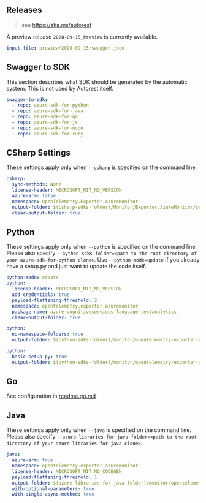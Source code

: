 ## Releases

> see https://aka.ms/autorest

A preview release `2020-09-15_Preview` is currently available.
``` yaml $(tag) == 'release_2_0'
input-file: preview/2020-09-15/swagger.json
```

## Swagger to SDK

This section describes what SDK should be generated by the automatic system.
This is not used by Autorest itself.

``` yaml $(swagger-to-sdk)
swagger-to-sdk:
  - repo: azure-sdk-for-python
  - repo: azure-sdk-for-java
  - repo: azure-sdk-for-go
  - repo: azure-sdk-for-js
  - repo: azure-sdk-for-node
  - repo: azure-sdk-for-ruby
```

## CSharp Settings

These settings apply only when `--csharp` is specified on the command line.

``` yaml $(csharp)
csharp:
  sync-methods: None
  license-header: MICROSOFT_MIT_NO_VERSION
  azure-arm: false
  namespace: OpenTelemetry.Exporter.AzureMonitor
  output-folder: $(csharp-sdks-folder)/Monitor/Exporter.AzureMonitor/src/Generated
  clear-output-folder: true
```

## Python

These settings apply only when `--python` is specified on the command line.
Please also specify `--python-sdks-folder=<path to the root directory of your azure-sdk-for-python clone>`.
Use `--python-mode=update` if you already have a setup.py and just want to update the code itself.

``` yaml $(python)
python-mode: create
python:
  license-header: MICROSOFT_MIT_NO_VERSION
  add-credentials: true
  payload-flattening-threshold: 2
  namespace: opentelemetry.exporter.azuremonitor
  package-name: azure-cognitiveservices-language-textanalytics
  clear-output-folder: true
```

``` yaml $(python) && $(python-mode) == 'update'
python:
  no-namespace-folders: true
  output-folder: $(python-sdks-folder)/monitor/opentelemetry-exporter-azuremonitor/opentelemetry/exporter/azuremonitor
```

``` yaml $(python) && $(python-mode) == 'create'
python:
  basic-setup-py: true
  output-folder: $(python-sdks-folder)/monitor/opentelemetry-exporter-azuremonitor/opentelemetry/exporter/azuremonitor
```

## Go

See configuration in [readme.go.md](./readme.go.md)

## Java

These settings apply only when `--java` is specified on the command line.
Please also specify `--azure-libraries-for-java-folder=<path to the root directory of your azure-libraries-for-java clone>`.

``` yaml $(java)
java:
  azure-arm: true
  namespace: opentelemetry.exporter.azuremonitor
  license-header: MICROSOFT_MIT_NO_CODEGEN
  payload-flattening-threshold: 1
  output-folder: $(azure-libraries-for-java-folder)/monitor/opentelemetry-exporter-azuremonitor/
  with-optional-parameters: true
  with-single-async-method: true
```
